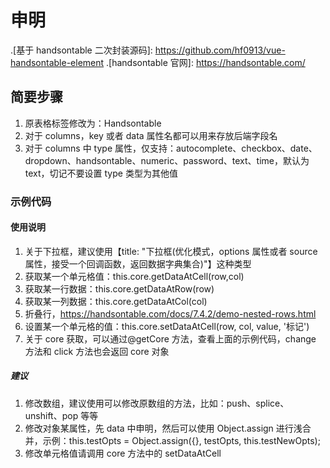 # 申明

.[基于 handsontable 二次封装源码]: https://github.com/hf0913/vue-handsontable-element
.[handsontable 官网]: https://handsontable.com/

## 简要步骤

1. 原表格标签修改为：Handsontable
2. 对于 columns，key 或者 data 属性名都可以用来存放后端字段名
3. 对于 columns 中 type 属性，仅支持：autocomplete、checkbox、date、dropdown、handsontable、numeric、password、text、time，默认为 text，切记不要设置 type 类型为其他值

### 示例代码

<template>
    <Handsontable
        :columns="columns"
        v-model="tableData"
        @click="handsontableClick"
        @change="handsontableChange"
        @getCore="getCore"
        :options="options"
        ref="handsontableRef"
    />
</template>

<script>
export default {
    data(){
        return {
            selectArr: [{
                test: "maple1",
                id: 1
            }], // 下拉框数据集合
            tableData: [],
            columns: [{
                key: "checkbox", // 设置后端字段名
                type: "checkbox", // 复选框
                width: 200, // 表格宽度
                subType: "selection" // 用来挑选行数据，禁止使用title，如果使用了title，就会出现table header没有复选框，只显示 title。
            },
            {
                title: "普通文本", // 表头名
                key: "text",
                width: 200,
                validator: (value, callback)=>{
                    // 自定义校验，value为单元格值，callback回调函数，入参为boolean类型。
                    callback(true) // 校验通过
                    callback(false) // 校验失败，单元格背景色标记红色
                },
                readOnly: true, // 只读属性，不能被修改。
                editor: false, // 禁止编辑，但是可以通过粘贴、被填充修改。
                allowInvalid: true // 开启校验
            },
            {
                title: "数字",
                data: "numeric",
                type: "numeric",
                subType: "posInt", // 正整数类型
                numericFormat: {
                    pattern: "0.00", // 显示值类型
                    min: 0, // 最小值
                    max: 1208 // 最大值
                },
                allowEmpty: true, // 是否可以接受空值
                width: 200
            },
            {
                title: "日期",
                data: "date",
                type: "date",
                dateFormat: "YYYY-MM-DD", // 日期类型
                width: 200
            },
            {
                title: "时间",
                data: "time",
                type: "time",
                timeFormat: "HH:mm", // 时间类型
                correctFormat: true, // 失去焦点，矫正时间格式
                width: 200
            },
            {
                title: "下拉框(优化模式，options属性或者source属性，接受一个回调函数，返回数据字典集合)",
                data: "select",
                type: "dropdown",
                // options: () => this.selectArr, // 这种也可以哦，下拉框选项值字段名支持：source || options
                source: () => this.selectArr, // 存放下拉框选项值集合，每一项中包含值和id，取名source或者options都可以
                width: 300,
                // extraField属性：调用getData方法，返回多余字段名，其值取item[valueType === valueName ? labelName : valueName]
                extraField: "maple_love",
                valueType: "id", // 配合extraField属性使用，默认等于valueName
                labelName: "test", // 下拉框选项值集合，每一项中值字段名，默认：label
                valueName: "id", // 下拉框选项值集合，每一项中id字段名，默认：value
                subType: "optimize", // 优化模式，配合maxMatchLen属性一起使用
                maxMatchLen: 8 // 根据source属性值，模糊匹配最大条数，默认8条，即用户点击下拉框只可以选择8条数据。
            },
            {
                title: "下拉框(优化模式)",
                data: "select",
                type: "dropdown",
                source: [],
                width: 300,
                extraField: "maple_love",
                valueType: "id",
                labelName: "test",
                valueName: "id",
                subType: "optimize",
                maxMatchLen: 8
            },
            {
                title: "下拉框(自定义请求ajax)",
                data: "selectAjax",
                type: "dropdown",
                source: [],
                width: 300,
                extraField: "maple_love",
                valueType: "id",
                labelName: "test",
                valueName: "id",
                subType: "ajax", // 自定义ajax请求，在编辑业务场景中数据回显，请必须请求一次数据，并将数据赋值给source属性。
                ajaxConfig: { // ajax请求配置
                    url: "http://www.maplehu.com.cn/api/login", // 请求后端的完整地址，切记不能携带任何请求参数。
                    method: "post", // 请求方式
                    queryField: "query", // 查询字段名，动态获取查询值value
                    data: { // 请求参数以body形式发送，如果不需要请设置data属性。
                        login_name: "admin",
                        password: "123456",
                        query: "test"
                    },
                    // param:{} // 请求参数从url携带发送，查询参数，场景业务场景如get请求
                    result: "res.data.data" // 根据后端返回关于下拉框选项集合的数据结构，给出一个字段访问链。必须滴。
                }
            },
            {
                title: "操作",
                subType: "handle", // 操作模式
                width: 140,
                options: [
                    {
                        name: "复制", // 文本标题
                        color: "#409eff" // 文本颜色
                    },
                    {
                        name: "添加",
                        color: "#67c23a"
                    },
                    {
                        name: "删除",
                        color: "#f56c6c"
                    }
                ]
            }],
            options: {
                // 更多options，https://handsontable.com/docs/7.4.2/Options.html
                maxRows: 12080, // 数据上限
                minRows: 8, // 至少8条，如果设置该属性，请删除与之冲突的补偿数据的代码。
                height: 400,
                readOnly: false, // table是否只读
                hiddenColumns: {
                    // 隐藏某些列，接受列号的数组
                    columns: []
                },
                wordWrap: false, // 不换行
                columnSummary: [ // 表尾合计
                    {
                        key: "n1", // 需要统计某列的字段名
                        type: "sum", // 目前暂时仅支持sum类型（求和）
                        col: 2 // 需要统计某列的列号
                    },
                    {
                        key: "n2",
                        type: "sum",
                        col: 3
                    }
                ],
                nestedHeaders: [
                    ['A', {label: 'B', colspan: 8}, 'C'],
                    ['D', {label: 'E', colspan: 4}, {label: 'F', colspan: 4}, 'G'],
                    ['H', {label: 'I', colspan: 2}, {label: 'J', colspan: 2}, {label: 'K', colspan: 2}, {label: 'L', colspan: 2}, 'M'],
                    ['N', 'O', 'P', 'Q', 'R', 'S', 'T', 'U', 'V', 'W']
                ],
                cells: (row, column, prop) => { // 控制一个或多个单元格属性
                    // row:行号, column:列号, prop:字段名
                    const cellProperties = {};
                    if (row === this.myValue.length - 1) { // 行号等于最后一行
                        cellProperties.readOnly = true; // 单元格只读
                        cellProperties.comment = { // 单元格备注
                            value: "备注内容", // 单元格备注内容
                            readOnly: true // 备注内容只读
                        };
                    }
                    return cellProperties;
                }
            },
            core: Object // https://handsontable.com/docs/7.4.2/Core.html
        }
    },
    methods: {
        getCore (v) {
            // 获取core
            this.core = v
        },
        handsontableChange(o) {
            // change事件，通用模版
            // getKeyChange, filterKeysChanges方法二选一，个人建议filterKeysChanges方法
            // row：行号 key：字段名 oldVal：旧值 newVal：新值 changes：单元格数据修改的集合
            // changeCurrentCell 修改当前监听的单元格值
            const { getKeyChange, filterKeysChanges, changes = [[]], changeCurrentCell } = o;

            getKeyChange('你需要监听的字段名1', changes).map(([row, key, oldVal, newVal]) => {
                console.log(row, key, oldVal, newVal)
            });
            getKeyChange('你需要监听的字段名2', changes).map(([row, key, oldVal, newVal]) => {
                console.log(row, key, oldVal, newVal)
            });

            filterKeysChanges({
                changes,
                keys: ['你需要监听的字段名1', '你需要监听的字段名2'],
                callback: ({ row, key, oldVal, newVal }) => {
                    console.log(row, key, oldVal, newVal)
                }
            })

            // changeCurrentCell[3] = 'maple test'
        },
        handsontableClick(o) {
            console.log(o, '点击事件')
        },
        getData() {
            // 获取并校验table数据
            this.$refs.handsontableRef.getData((item, index)=>{
                item = {
                    ...item,
                    notAddabled: false, // 是否不添加当前item数据，false即添加，true即不添加
                    maple: index // 基于item合并新属性
                }
                return item
            }).then(({value, valid}) => {
                // valid 校验状态，true即通过
                console.log(value, valid)
            })
        },
    }
}
</script>

#### 使用说明

1. 关于下拉框，建议使用【title: "下拉框(优化模式，options 属性或者 source 属性，接受一个回调函数，返回数据字典集合)"】这种类型
2. 获取某一个单元格值：this.core.getDataAtCell(row,col)
3. 获取某一行数据：this.core.getDataAtRow(row)
4. 获取某一列数据：this.core.getDataAtCol(col)
5. 折叠行，https://handsontable.com/docs/7.4.2/demo-nested-rows.html
6. 设置某一个单元格的值：this.core.setDataAtCell(row, col, value, '标记')
7. 关于 core 获取，可以通过@getCore 方法，查看上面的示例代码，change 方法和 click 方法也会返回 core 对象

##### 建议

1. 修改数组，建议使用可以修改原数组的方法，比如：push、splice、unshift、pop 等等
2. 修改对象某属性，先 data 中申明，然后可以使用 Object.assign 进行浅合并，示例：this.testOpts = Object.assign({}, testOpts, this.testNewOpts);
3. 修改单元格值请调用 core 方法中的 setDataAtCell
